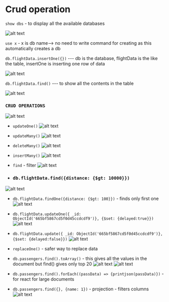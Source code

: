 # Crud operation

`show dbs` - to display all the available databases

![alt text](image-1.png)

``use x`` - x is db name--> no need to write command for creating as this automatically creates a db  

``db.flightData.insertOne({})`` --- db is the database, flightData is the like the table, insertOne is inserting one row of data 

![alt text](image-2.png)

``db.flightData.find()`` --- to show all the contents in the table

![alt text](image.png)


### ``CRUD OPERATIONS``
 ![alt text](image-3.png)


- `updateOne()`
![alt text](image-4.png)

- `updateMany()`
![alt text](image-5.png)

- `deleteMany()`
![alt text](image-6.png)

- `insertMany()`
![alt text](image-7.png)

-  `find` - filter
![alt text](image-8.png)

- ### `db.flightData.find({distance: {$gt: 10000}})`
![alt text](image-9.png)


- `db.flightData.findOne({distance: {$gt: 100}})`    - finds only first one
![alt text](image-10.png)


-  `db.flightData.updateOne({ _id: ObjectId('665bf5867cd5f0d45ccdcdf9')}, {$set: {delayed:true}})` 
![alt text](image-11.png)


- `db.flightData.update({ _id: ObjectId('665bf5867cd5f0d45ccdcdf9')}, {$set: {delayed:false}})` 
![alt text](image-12.png)

- `replaceOne()` - safer way to replace data


- `db.passengers.find().toArray()` - this gives all the values in the document but find() gives only top 20
![alt text](image-13.png)
![alt text](image-14.png)


- `db.passengers.find().forEach((passData) => {printjson(passData)})` - for react for large documents 




- `db.passengers.find({}, {name: 1})` - projection - filters columns
![alt text](image-15.png)